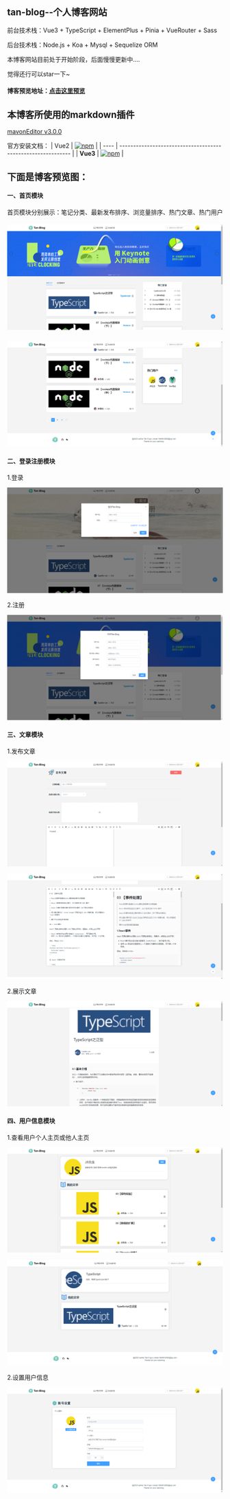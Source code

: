 ## tan-blog--个人博客网站


前台技术栈：Vue3 \+ TypeScript + ElementPlus + Pinia + VueRouter + Sass

后台技术栈：Node.js + Koa + Mysql + Sequelize ORM



本博客网站目前处于开始阶段，后面慢慢更新中....

觉得还行可以star一下~



#### 博客预览地址：[点击这里预览](http://47.106.39.120/#/home)



## 本博客所使用的markdown插件

[mavonEditor v3.0.0](https://github.com/hinesboy/mavonEditor)

官方安装文档：
| Vue2 | [![npm](https://img.shields.io/npm/v/mavon-editor/latest.svg)](https://www.npmjs.com/package/mavon-editor/v/latest) |
| ---- | ------------------------------------------------------------ |
| **Vue3** | [![npm](https://img.shields.io/npm/v/mavon-editor/next.svg)](https://www.npmjs.com/package/mavon-editor/v/next) |



## 下面是博客预览图：



#### 一、首页模块

首页模块分别展示：笔记分类、最新发布排序、浏览量排序、热门文章、热门用户

##### ![./image/home/home.png](./image/home/home.png)



![](./image/home/home2.png)



#### 二、登录注册模块

1.登录

![](./image/login/login.png)



2.注册

![](./image/login/register.png)



#### 三、文章模块



1.发布文章



![](./image/publish/publish.png)



![](./image/publish/publish1.png)



2.展示文章

![](./image/publish/show.png)



#### 四、用户信息模块



1.查看用户个人主页或他人主页



![](./image/userinfo/user_article.png)



![](./image/userinfo/other_info.png)



2.设置用户信息

![](./image/userinfo/set_info.png)


